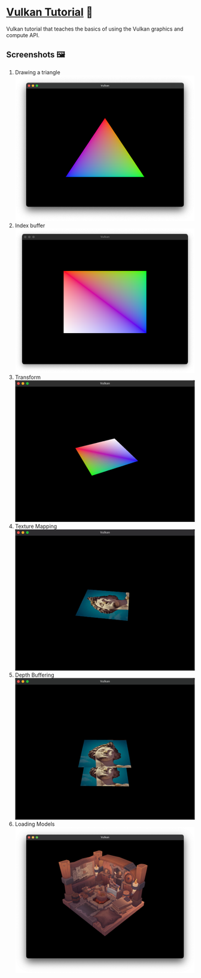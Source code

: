 # [Vulkan Tutorial](https://vulkan-tutorial.com/) 📘
Vulkan tutorial that teaches the basics of using the Vulkan graphics and compute API.
## Screenshots 🖼️
1. Drawing a triangle
    ![Triangle](pics/drawing-a-triangle.png)
2. Index buffer
    ![Index buffer](pics/index-buffer.png)
3. Transform
    ![Transform](pics/transform.gif)
4. Texture Mapping
    ![Texture Mapping](pics/texture-mapping.gif)
5. Depth Buffering
    ![Depth Test](pics/depth-test.gif)
6. Loading Models
    ![Multisampling](pics/multisampling.png)
